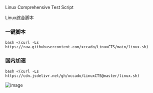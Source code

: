 Linux Comprehensive Test Script

Linux综合脚本

### 一键脚本
```
bash <(curl -Ls https://raw.githubusercontent.com/xccado/LinuxCTS/main/linux.sh)
```

### 国内加速
```
bash <(curl -Ls https://cdn.jsdelivr.net/gh/xccado/LinuxCTS@master/linux.sh)
```

![image](https://user-images.githubusercontent.com/100438949/166638775-d428ff55-670a-4f9b-af16-0cb5df2eb5e2.png)
